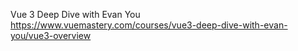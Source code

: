 


Vue 3 Deep Dive with Evan You
https://www.vuemastery.com/courses/vue3-deep-dive-with-evan-you/vue3-overview
